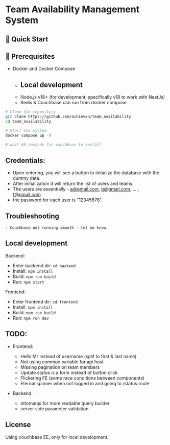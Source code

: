# Team Availability Management System

## 🚀 Quick Start

## 🔧 Prerequisites

- Docker and Docker Compose
    - ## Local development
    - Node.js v18+ (for development, specifically v18 to work with NestJs)
    - Redis & Couchbase can run from docker compose


```bash
# Clone the repository
git clone https://github.com/achieven/team_availability
cd team_availability

# Start the system
docker compose up -d

# wait 60 seconds for couchbase to install
```

## Credentials:
- Upon entering, you will see a button to initialize the database with the dummy data.
- After initialization it will return the list of users and teams.
- The users are essentially - a@gmail.com, b@gmail.com, ...., f@gmail.com
- the password for each user is "12345678".


## Troubleshooting
    - Couchbase not running smooth - let me know

## Local development

Backend:
- Enter backend dir: ```cd backend```
- Install: ```npm install```
- Build: ```npm run build```
- Run: ```npm start```

Frontend:
- Enter frontend dir: ```cd frontend```
- Install: ```npm install```
- Build: ```npm run build```
- Run: ```npm run dev```


## TODO:
- Frontend:
    - Hello Mr <lastname> instead of username (split to first & last name)
    - Not using common variable for api host
    - Missing pagination on team members
    - Update status is a form instead of button click
    - Flickering FE (some race conditions between components)
    - Eternal spinner when not logged in and going to /status route

- Backend:
    - ottomanjs for more readable query builder
    - server side parameter validation

## License

Using couchbase EE, only for local development.
